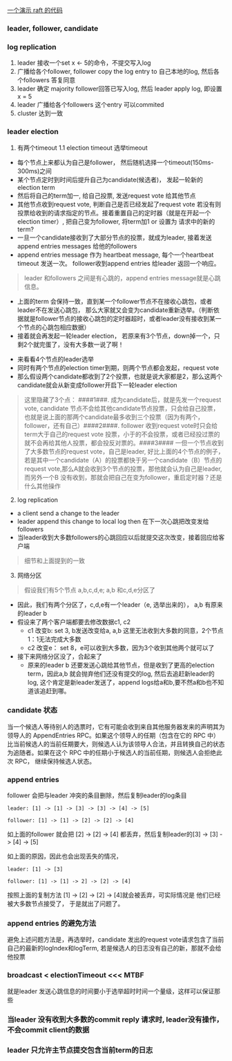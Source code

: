 [一个演示 raft 的代码](http://thesecretlivesofdata.com/raft/)

### leader, follower, candidate

### log replication
1. leader 接收一个set x <- 5的命令，不提交写入log
2. 广播给各个follower, follower copy the log entry to 自己本地的log, 然后各个followers 答复同意
3. leader 确定 majority follower回答已写入log, 然后 leader apply log, 即设置 x = 5
4. leader 广播给各个followers 这个entry 可以commited
5. cluster 达到一致

### leader election
1. 有两个timeout
1.1 election timeout 选举timeout
* 每个节点上来都认为自己是follower， 然后随机选择一个timeout(150ms-300ms)之间
* 某个节点定时到时间后提升自己为candidate(候选者)， 发起一轮新的election term
* 然后将自己的term加一, 给自己投票, 发送request vote 给其他节点
* 其他节点收到request vote, 判断自己是否已经发起了request vote 若没有则投票给收到的请求指定的节点。接着重置自己的定时器（就是在开起一个election timer）, 把自己变为follower, 将term加1 or 设置为 请求中的新的term?
* 一旦一个candidate接收到了大部分节点的投票，就成为leader, 接着发送 append entries messages 给他的followers
* append entries message 作为 heartbeat message, 每个一个heartbeat timeout 发送一次。 follower收到append entries 给leader 返回一个响应。
> leader 和followers 之间是有心跳的，append entries message就是心跳信息。
* 上面的term 会保持一致，直到某一个follower节点不在接收心跳包，或者leader不在发送心跳包， 那么大家就又会变为candidate重新选举。（判断依据就是follower节点的接收心跳包的定时器超时，或者leader没有接收到某一个节点的心跳包相应数据）
* 接着就会再发起一轮leader election， 若原来有3个节点，down掉一个，只剩2个就完蛋了，没有大多数一说了啊！
>>>>>>>>>>>>>>>>
* 来看看4个节点的leader选举
* 同时有两个节点的election timer到期，则两个节点都会发起，request vote
* 那么假设两个candidate都收到了2个投票，也就是说大家都是2，那么这两个candidate就会从新变成follower开启下一轮leader election
> 这里隐藏了3个点： ####1###. 成为candidate后，就是先发一个request vote, candidate 节点不会给其他candidate节点投票，只会给自己投票，也就是说上面的那两个candidate最多收到三个投票（因为有两个，follower，还有自己）####2####. follower 收到request vote时只会给term大于自己的request vote 投票，小于的不会投票，或者已经投过票的就不会再给其他人投票，都会投反对票的。####3#### 一但一个节点收到了大多数节点的request vote，自己是leader, 好比上面的4个节点的例子，若是其中一个candidate（A）的投票都快于另一个candidate（B）节点的request vote,那么A就会收到3个节点的投票，那他就会认为自己是leader, 而另外一个B 没有收到，那就会把自己在变为follower，重启定时器？还是什么其他操作

2. log replication
* a client send a change to the leader
* leader append this change to local log then 在下一次心跳把改变发给followers
* 当leader收到大多数followers的心跳回应以后就提交这次改变，接着回应给客户端
> 细节和上面提到的一致

3. 网络分区
> 假设我们有5个节点 a,b,c,d,e; a,b 和c,d,e分区了
* 因此，我们有两个分区了，c,d,e有一个leader（e, 选举出来的）， a,b 有原来的leader b
* 假设来了两个客户端都要去修改数据c1, c2
    * c1 改变b: set 3, b发送改变给a, a,b 这里无法收到大多数的同意，2个节点1：1无法完成大多数
    * c2 改变e： set 8，e可以收到大多数，因为3个收到其他两个就可以了
* 接下来网络分区没了，合起来了
    * 原来的leader b 还要发送心跳给其他节点，但是收到了更高的election term，因此a,b 就会抛弃他们还没有提交的log, 然后去追赶新leader的log, 这个肯定是新leader发送了，append logs给a和b,要不然a和b也不知道该追赶到哪。

### candidate 状态
当一个候选人等待别人的选票时，它有可能会收到来自其他服务器发来的声明其为领导人的 AppendEntries RPC。如果这个领导人的任期（包含在它的 RPC 中）比当前候选人的当前任期要大，则候选人认为该领导人合法，并且转换自己的状态为追随者。如果在这个 RPC 中的任期小于候选人的当前任期，则候选人会拒绝此次 RPC， 继续保持候选人状态。

### append entries
follower 会把与leader 冲突的条目删除，然后复制leader的log条目
```
leader: [1] -> [1] -> [3] -> [3] -> [4] -> [5]

follower: [1] -> [1] -> [2] -> [2] -> [4]
```
如上面的follower 就会把  [2] -> [2] -> [4] 都丢弃，然后复制leader的[3] -> [3] -> [4] -> [5]

如上面的原因，因此也会出现丢失的情况，
```
leader: [1] -> [3]

follower: [1] -> [1] -> 2] -> [2] -> [4]
```
按照上面的复制方法 [1] -> [2] -> [2] -> [4]就会被丢弃，可实际情况是 他们已经被大多数节点接受了， 于是就出了问题了。

### append entries 的避免方法
避免上述问题方法是，再选举时，candidate 发出的request vote请求包含了当前自己的最新的logIndex和logTerm, 若是候选人的日志没有自己的新，那就不会给他投票

### broadcast < electionTimeout <<< MTBF
就是leader 发送心跳信息的时间要小于选举超时时间一个量级，这样可以保证那些

### 当leader 没有收到大多数的commit reply 请求时, leader没有操作，不会commit client的数据


### leader 只允许主节点提交包含当前term的日志